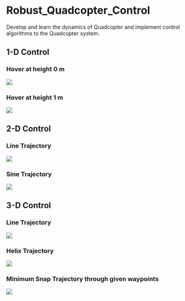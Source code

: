 # Robust_Quadcopter_Control
Develop and learn the dynamics of Quadcopter and implement control algorithms to the Quadcopter system.
## 1-D Control
### Hover at height 0 m

![](https://github.com/Ayush1285/Robust_Quadcopter_Control/blob/main/1-D%20Quadcopter%20Control/Results/Hover%20at%20height%200m.gif)

### Hover at height 1 m

![](https://github.com/Ayush1285/Robust_Quadcopter_Control/blob/main/1-D%20Quadcopter%20Control/Results/Hover%20at%20height%201m.gif)

## 2-D Control
### Line Trajectory

![](https://github.com/Ayush1285/Robust_Quadcopter_Control/blob/main/2-D%20Quadcopter%20Control/Results/Line%20Traj.gif)

### Sine Trajectory

![](https://github.com/Ayush1285/Robust_Quadcopter_Control/blob/main/2-D%20Quadcopter%20Control/Results/Sine%20Traj.gif)

## 3-D Control
### Line Trajectory

![](https://github.com/Ayush1285/Robust_Quadcopter_Control/blob/main/3-D%20Quadcopter%20Control/Results/line%20traj.gif)

### Helix Trajectory

![](https://github.com/Ayush1285/Robust_Quadcopter_Control/blob/main/3-D%20Quadcopter%20Control/Results/helix%20traj.gif)

### Minimum Snap Trajectory through given waypoints

![](https://github.com/Ayush1285/Robust_Quadcopter_Control/blob/main/3-D%20Quadcopter%20Control/Results/min%20snap%20traj.gif)
